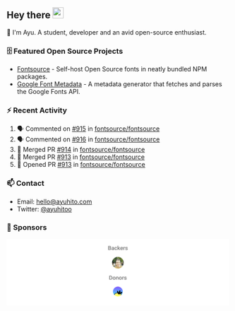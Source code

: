 ## Hey there <img src="https://media.giphy.com/media/hvRJCLFzcasrR4ia7z/giphy.gif" width="25" height="25">

📝 I'm Ayu. A student, developer and an avid open-source enthusiast.

### 🗄 Featured Open Source Projects

- [Fontsource](https://github.com/fontsource/fontsource) - Self-host Open Source fonts in neatly bundled NPM packages.
- [Google Font Metadata](https://github.com/fontsource/google-font-metadata) - A metadata generator that fetches and parses the Google Fonts API.

### ⚡ Recent Activity

<!--START_SECTION:activity-->

1. 🗣 Commented on [#915](https://github.com/fontsource/fontsource/issues/915#issuecomment-1857688711) in [fontsource/fontsource](https://github.com/fontsource/fontsource)
2. 🗣 Commented on [#916](https://github.com/fontsource/fontsource/issues/916#issuecomment-1857668058) in [fontsource/fontsource](https://github.com/fontsource/fontsource)
3. 🎉 Merged PR [#914](https://github.com/fontsource/fontsource/pull/914) in [fontsource/fontsource](https://github.com/fontsource/fontsource)
4. 🎉 Merged PR [#913](https://github.com/fontsource/fontsource/pull/913) in [fontsource/fontsource](https://github.com/fontsource/fontsource)
5. 💪 Opened PR [#913](https://github.com/fontsource/fontsource/pull/913) in [fontsource/fontsource](https://github.com/fontsource/fontsource)
<!--END_SECTION:activity-->

### 📫 Contact

- Email: hello@ayuhito.com
- Twitter: [@ayuhitoo](https://twitter.com/ayuhitoo)

### :sparkling_heart: Sponsors

<p align="center">
  <a href="https://cdn.jsdelivr.net/gh/ayuhito/ayuhito/sponsors.svg">
    <img src='https://raw.githubusercontent.com/ayuhito/ayuhito/master/sponsors.svg'/>
  </a>
</p>
